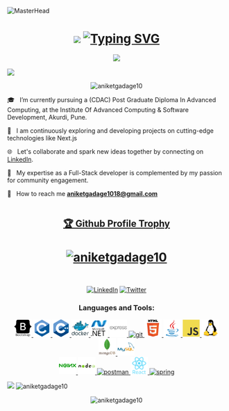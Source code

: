 ![MasterHead](https://user-images.githubusercontent.com/74038190/241765440-80728820-e06b-4f96-9c9e-9df46f0cc0a5.gif)

<h1 align="center"> <img src="https://github.com/TheDudeThatCode/TheDudeThatCode/blob/master/Assets/Hi.gif" width="50">
<a href="https://git.io/typing-svg"><img src="https://readme-typing-svg.demolab.com?font=Fira+Code&size=35&pause=1000&center=true&vCenter=true&width=435&lines=Hey++I'm+Aniket+Gadage" alt="Typing SVG" /></a>  
</h1>


<p align="center">
<a href="https://github.com/aniketgadage10">
    <img src="https://readme-typing-svg.demolab.com?font=Fira+Code&center=true&weight=450&size=24&pause=800&color=70A4FC&width=440&height=45&lines=Full-stack+Web+Developer;Experienced+UI+Designer;Enjoy+learning+Algorithms;Building+Something+Creative" /></a>

<a><img align="left" src="https://user-images.githubusercontent.com/74038190/216644497-1951db19-8f3d-4e44-ac08-8e9d7e0d94a7.gif" width="350"/></a>
<div><br>
<p align="center"> <img src="https://komarev.com/ghpvc/?username=aniketgadage10&label=Profile%20views&color=0e75b6&style=flat" alt="aniketgadage10" /> </p>

🎓 &nbsp; I’m currently pursuing a (CDAC) Post Graduate Diploma In Advanced Computing, at the Institute Of Advanced Computing & Software Development, Akurdi, Pune.

🎯 &nbsp; I am continuously exploring and developing projects on cutting-edge technologies like Next.js

🌐 &nbsp; Let's collaborate and spark new ideas together by connecting on [LinkedIn](https://www.linkedin.com/in/aniket-gadage-35430422b).

🚀 &nbsp; My expertise as a Full-Stack developer is complemented by my passion for community engagement.

📧 &nbsp; How to reach me **aniketgadage1018@gmail.com**
<br>
<br>

</div align="center">
<a href="https://github.com/ryo-ma/github-profile-trophy">
    <h2 align="center">🏆 Github Profile Trophy</h2>
</a>
    <a href="https://github.com/ryo-ma/github-profile-trophy" align="center">
       <h1 align="center"><img width=800 src="https://github-profile-trophy.vercel.app/?username=aniketgadage10&column=8&theme=gruvbox&no-frame=true" alt="aniketgadage10"/></h2>
</a>
</div>
</div><br/>
<p align="center">
   <a href="https://www.linkedin.com/in/aniket-gadage-35430422b/"><img src="https://img.shields.io/badge/LinkedIn-AniketGadage10-blue?style=flat-square&logo=linkedin" alt="LinkedIn" href="https://www.linkedin.com/in/aniket-gadage-35430422b/"></a>
  <a href="https://twitter.com/gadage_aniket?t=rOStNtORvu-vNV6OZOWuQA&s=03"><img src="https://img.shields.io/twitter/follow/AniketGadage10?style=flat-square&logo=twitter" alt="Twitter" href="https://twitter.com/gadage_aniket?t=rOStNtORvu-vNV6OZOWuQA&s=03"></a>
  </br>
</p>




<h3 align="center">Languages and Tools:</h3>
<p align="center"> <a href="https://getbootstrap.com" target="_blank" rel="noreferrer"> <img src="https://raw.githubusercontent.com/devicons/devicon/master/icons/bootstrap/bootstrap-plain-wordmark.svg" alt="bootstrap" width="40" height="40"/> </a> <a href="https://www.cprogramming.com/" target="_blank" rel="noreferrer"> <img src="https://raw.githubusercontent.com/devicons/devicon/master/icons/c/c-original.svg" alt="c" width="40" height="40"/> </a> <a href="https://www.w3schools.com/cpp/" target="_blank" rel="noreferrer"> <img src="https://raw.githubusercontent.com/devicons/devicon/master/icons/cplusplus/cplusplus-original.svg" alt="cplusplus" width="40" height="40"/> </a> <a href="https://www.docker.com/" target="_blank" rel="noreferrer"> <img src="https://raw.githubusercontent.com/devicons/devicon/master/icons/docker/docker-original-wordmark.svg" alt="docker" width="40" height="40"/> </a> <a href="https://dotnet.microsoft.com/" target="_blank" rel="noreferrer"> <img src="https://raw.githubusercontent.com/devicons/devicon/master/icons/dot-net/dot-net-original-wordmark.svg" alt="dotnet" width="40" height="40"/> </a> <a href="https://expressjs.com" target="_blank" rel="noreferrer"> <img src="https://raw.githubusercontent.com/devicons/devicon/master/icons/express/express-original-wordmark.svg" alt="express" width="40" height="40"/> </a> <a href="https://git-scm.com/" target="_blank" rel="noreferrer"> <img src="https://www.vectorlogo.zone/logos/git-scm/git-scm-icon.svg" alt="git" width="40" height="40"/> </a> <a href="https://www.w3.org/html/" target="_blank" rel="noreferrer"> <img src="https://raw.githubusercontent.com/devicons/devicon/master/icons/html5/html5-original-wordmark.svg" alt="html5" width="40" height="40"/> </a> <a href="https://www.java.com" target="_blank" rel="noreferrer"> <img src="https://raw.githubusercontent.com/devicons/devicon/master/icons/java/java-original.svg" alt="java" width="40" height="40"/> </a> <a href="https://developer.mozilla.org/en-US/docs/Web/JavaScript" target="_blank" rel="noreferrer"> <img src="https://raw.githubusercontent.com/devicons/devicon/master/icons/javascript/javascript-original.svg" alt="javascript" width="40" height="40"/> </a> <a href="https://www.linux.org/" target="_blank" rel="noreferrer"> <img src="https://raw.githubusercontent.com/devicons/devicon/master/icons/linux/linux-original.svg" alt="linux" width="40" height="40"/> </a> <a href="https://www.mongodb.com/" target="_blank" rel="noreferrer"> <img src="https://raw.githubusercontent.com/devicons/devicon/master/icons/mongodb/mongodb-original-wordmark.svg" alt="mongodb" width="40" height="40"/> </a> <a href="https://www.mysql.com/" target="_blank" rel="noreferrer"> <img src="https://raw.githubusercontent.com/devicons/devicon/master/icons/mysql/mysql-original-wordmark.svg" alt="mysql" width="40" height="40"/> </a> <a href="https://www.nginx.com" target="_blank" rel="noreferrer"></br> <img src="https://raw.githubusercontent.com/devicons/devicon/master/icons/nginx/nginx-original.svg" alt="nginx" width="40" height="40"/> </a> <a href="https://nodejs.org" target="_blank" rel="noreferrer"> <img src="https://raw.githubusercontent.com/devicons/devicon/master/icons/nodejs/nodejs-original-wordmark.svg" alt="nodejs" width="40" height="40"/> </a> <a href="https://postman.com" target="_blank" rel="noreferrer"> <img src="https://www.vectorlogo.zone/logos/getpostman/getpostman-icon.svg" alt="postman" width="40" height="40"/> </a> <a href="https://reactjs.org/" target="_blank" rel="noreferrer"> <img src="https://raw.githubusercontent.com/devicons/devicon/master/icons/react/react-original-wordmark.svg" alt="react" width="40" height="40"/> </a> <a href="https://spring.io/" target="_blank" rel="noreferrer"> <img src="https://www.vectorlogo.zone/logos/springio/springio-icon.svg" alt="spring" width="40" height="40"/> </a> </p> 

<p> 
    <img width="40%" src="https://github-readme-stats.vercel.app/api/top-langs/?username=ruuuff&layout=compact&langs_count=16&theme=dracula"/>
    <img  width="50%" height="50%"  src="https://github-readme-stats.vercel.app/api?username=aniketgadage10&show_icons=true&locale=en" alt="aniketgadage10" />
</p>
<p  align="center"><img align="center" src="https://github-readme-streak-stats.herokuapp.com/?user=aniketgadage10&" alt="aniketgadage10" /></p>
